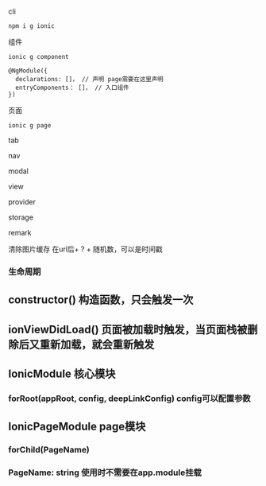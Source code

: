 cli

`npm i g ionic`



组件

`ionic g component`
```
@NgModule({  
  declarations: []， // 声明 page需要在这里声明
  entryComponents： []， // 入口组件
})
```

页面

`ionic g page`


tab


nav


modal


view



provider


storage




remark

清除图片缓存  在url后+ ? + 随机数，可以是时间戳


### 生命周期

## constructor() 构造函数，只会触发一次

## ionViewDidLoad() 页面被加载时触发，当页面栈被删除后又重新加载，就会重新触发



## IonicModule 核心模块

### forRoot(appRoot, config, deepLinkConfig) config可以配置参数


## IonicPageModule page模块

### forChild(PageName)

### PageName: string 使用时不需要在app.module挂载
